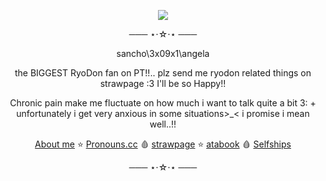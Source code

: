 
<p align=center>
<img src=https://github.com/user-attachments/assets/39ebefb5-607c-4e8d-a66a-dec1187ed4b2></p> 
<div align=center> 
 ─── ⋆⋅☆⋅⋆ ───
 
  sancho\3x09x1\angela

the BIGGEST RyoDon fan on PT!!.. plz send me ryodon related things on strawpage :3 I'll be so Happy!!

Chronic pain make me fluctuate on how much i want to talk quite a bit 3: + unfortunately i get very anxious in some situations>_< i promise i mean well..!!
 
   [About me](https://stellular.net/LCB34) ⭐
   [Pronouns.cc](https://pronouns.cc/@3x09x1) 🩸
    [strawpage](https://lcb34.straw.page/) ⭐
    [atabook](https://lcb34.atabook.org/) 🩸
    [Selfships](https://docs.google.com/spreadsheets/d/1-EU5Tw7m-dFdLTFfKA0BA86avOmRTfVgRsw-BfhHVnk/edit?usp=drivesdk)

   ─── ⋆⋅☆⋅⋆ ───
